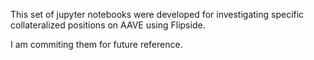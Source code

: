 This set of jupyter notebooks were developed for investigating specific collateralized positions on AAVE using Flipside. 

I am commiting them for future reference.